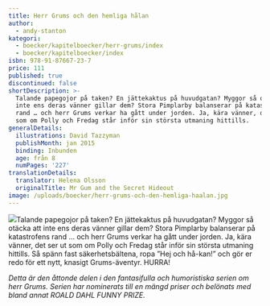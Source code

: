 ```yaml
---
title: Herr Grums och den hemliga hålan
author:
  - andy-stanton
kategori:
  - boecker/kapitelboecker/herr-grums/index
  - boecker/kapitelboecker/index
isbn: 978-91-87667-23-7
price: 111
published: true
discontinued: false
shortDescription: >-
  Talande papegojor på taken? En jättekaktus på huvudgatan? Myggor så otäcka att
  inte ens deras vänner gillar dem? Stora Pimplarby balanserar på katastrofens
  rand … och herr Grums verkar ha gått under jorden. Ja, kära vänner, det ser ut
  som om Polly och Fredag står inför sin största utmaning hittills.
generalDetails:
  illustrations: David Tazzyman
  publishMonth: jan 2015
  binding: Inbunden
  age: från 8
  numPages: '227'
translationDetails:
  translator: Helena Olsson
  originalTitle: Mr Gum and the Secret Hideout
image: /uploads/boecker/herr-grums-och-den-hemliga-haalan.jpg
---
```

![](/uploads/images/grums8-s181.gif)Talande papegojor på taken? En jättekaktus på huvudgatan? Myggor så otäcka att inte ens deras vänner gillar dem? Stora Pimplarby balanserar på katastrofens rand … och herr Grums verkar ha gått under jorden. Ja, kära vänner, det ser ut som om Polly och Fredag står inför sin största utmaning hittills. Så spänn fast säkerhetsbältena, ropa ”Hej och hå-kan!” och gör er redo för ett nytt, knasigt Grums-äventyr. HURRA!

_Detta är den åttonde delen i den fantasifulla och humoristiska serien om herr Grums. Serien har nominerats till en mängd priser och belönats med bland annat ROALD DAHL FUNNY PRIZE._
